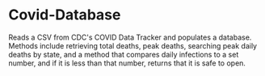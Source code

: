 # Covid-Database


Reads a CSV from CDC's COVID Data Tracker and populates a database. Methods include retrieving total deaths, peak deaths, searching peak daily deaths by state, and a method that compares daily infections to a set number, and if it is less than that number, returns that it is safe to open.
